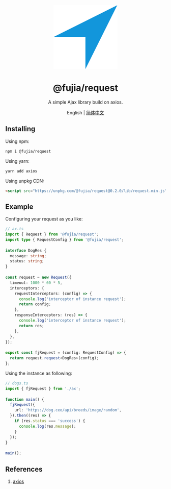 <div align="center">
  <a href="https://www.npmjs.com/package/@fujia/request" target="_blank">
    <img src="https://github.com/fujia-blogs/articles/blob/main/assets/fetch.png" alt="@fujia/request" width=200 />
  </a>
</div>

<div align="center">
  <h1>@fujia/request</h1>
</div>

<div align="center">

A simple Ajax library build on axios.

</div>

<div align="center">

English | [简体中文](./README.zh-CN.md)

</div>

## Installing

Using npm:

```sh
npm i @fujia/request
```

Using yarn:

```sh
yarn add axios
```

Using unpkg CDN:

```html
<script src="https://unpkg.com/@fujia/request@0.2.0/lib/request.min.js"></script>
```

## Example

Configuring your request as you like:

```ts
// ax.ts
import { Request } from '@fujia/request';
import type { RequestConfig } from '@fujia/request';

interface DogRes {
  message: string;
  status: string;
}

const request = new Request({
  timeout: 1000 * 60 * 5,
  interceptors: {
    requestInterceptors: (config) => {
      console.log('interceptor of instance request');
      return config;
    },
    responseInterceptors: (res) => {
      console.log('interceptor of instance request');
      return res;
    },
  },
});

export const fjRequest = (config: RequestConfig) => {
  return request.request<DogRes>(config);
};
```

Using the instance as following:

```ts
// dogs.ts
import { fjRequest } from './ax';

function main() {
  fjRequest({
    url: 'https://dog.ceo/api/breeds/image/random',
  }).then((res) => {
    if (res.status === 'success') {
      console.log(res.message);
    }
  });
}

main();
```

## References

1. [axios](https://www.axios-http.cn/docs/intro)
